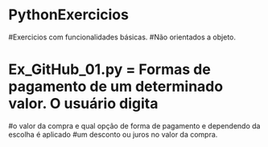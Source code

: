 # PythonExercicios

#Exercicios com funcionalidades básicas. 
#Não orientados a objeto. 

# Ex_GitHub_01.py = Formas de pagamento de um determinado valor. O usuário digita 
#o valor da compra e qual opção de forma de pagamento e dependendo da escolha é aplicado 
#um desconto ou juros no valor da compra. 

